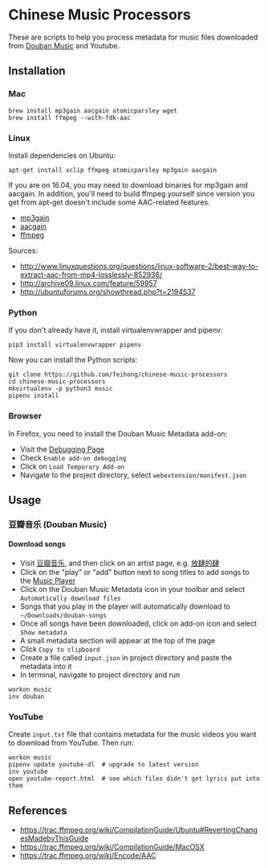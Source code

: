 # Chinese Music Processors

These are scripts to help you process metadata for music files downloaded from [Douban Music](https://music.douban.com/) and Youtube.

## Installation

### Mac

```
brew install mp3gain aacgain atomicparsley wget
brew install ffmpeg --with-fdk-aac
```

### Linux

Install dependencies on Ubuntu:

```
apt-get install xclip ffmpeg atomicparsley mp3gain aacgain
```

If you are on 16.04, you may need to download binaries for mp3gain and aacgain. In addition, you'll need to build ffmpeg yourself since version you get from apt-get doesn't include some AAC-related features.

- [mp3gain](https://pkgs.org/ubuntu-14.04/ubuntu-universe-amd64/mp3gain_1.5.2-r2-6_amd64.deb.html)
- [aacgain](https://launchpad.net/~stefanobalocco/+archive/ubuntu/ppa/+packages)
- [ffmpeg](https://github.com/feihong/feihong-setup/blob/master/ubuntu/compile_ffmpeg.sh)

Sources:
- http://www.linuxquestions.org/questions/linux-software-2/best-way-to-extract-aac-from-mp4-losslessly-852936/
- http://archive09.linux.com/feature/59957
- http://ubuntuforums.org/showthread.php?t=2194537

### Python

If you don't already have it, install virtualenvwrapper and pipenv:

`pip3 install virtualenvwrapper pipenv`

Now you can install the Python scripts:

```
git clone https://github.com/feihong/chinese-music-processors
cd chinese-music-processors
mkvirtualenv -p python3 music
pipenv install
```

### Browser

In Firefox, you need to install the Douban Music Metadata add-on:

- Visit the [Debugging Page](about:debugging)
- Check `Enable add-on debugging`
- Click on `Load Temporary Add-on`
- Navigate to the project directory, select `webextension/manifest.json`

## Usage

### 豆瓣音乐 (Douban Music)

#### Download songs

- Visit [豆瓣音乐](https://music.douban.com/), and then click on an artist page, e.g. [放肆的肆](https://site.douban.com/wpoxs/)
- Click on the "play" or "add" button next to song titles to add songs to the [Music Player](https://music.douban.com/artists/player/)
- Click on the Douban Music Metadata icon in your toolbar and select `Automatically download files`
- Songs that you play in the player will automatically download to `~/Downloads/douban-songs`
- Once all songs have been downloaded, click on add-on icon and select `Show metadata`
- A small metadata section will appear at the top of the page
- Click `Copy to clipboard`
- Create a file called `input.json` in project directory and paste the metadata into it
- In terminal, navigate to project directory and run

```
workon music
inv douban
```

### YouTube

Create `input.txt` file that contains metadata for the music videos you want to download from YouTube. Then run:

```
workon music
pipenv update youtube-dl  # upgrade to latest version
inv youtube
open youtube-report.html  # see which files didn't get lyrics put into them
```

## References

- https://trac.ffmpeg.org/wiki/CompilationGuide/Ubuntu#RevertingChangesMadebyThisGuide
- https://trac.ffmpeg.org/wiki/CompilationGuide/MacOSX
- https://trac.ffmpeg.org/wiki/Encode/AAC
